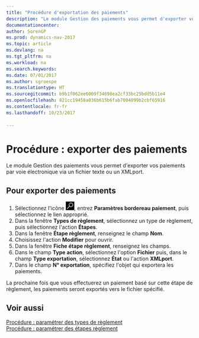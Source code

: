 ```yaml
---
title: "Procédure d'exportation des paiements"
description: "Le module Gestion des paiements vous permet d'exporter vos paiements par voie électronique via un fichier texte ou un XMLport."
documentationcenter: 
author: SorenGP
ms.prod: dynamics-nav-2017
ms.topic: article
ms.devlang: na
ms.tgt_pltfrm: na
ms.workload: na
ms.search.keywords: 
ms.date: 07/01/2017
ms.author: sgroespe
ms.translationtype: HT
ms.sourcegitcommit: b9b1f062ee6009f34698ea2cf33bc25bdd5b11e4
ms.openlocfilehash: 021cc19458a036b615b6fab7004899b2cbf65916
ms.contentlocale: fr-fr
ms.lasthandoff: 10/23/2017

---
```

# <a name="how-to-export-payments"></a>Procédure : exporter des paiements
Le module Gestion des paiements vous permet d'exporter vos paiements par voie électronique via un fichier texte ou un XMLport.  

## <a name="to-export-payments"></a>Pour exporter des paiements  

1.  Sélectionnez l'icône ![Page ou état pour la recherche](../../media/ui-search/search_small.png "Page ou état pour la recherche"), entrez **Paramètres bordereau paiement**, puis sélectionnez le lien approprié.  
2.  Dans la fenêtre **Types de règlement**, sélectionnez un type de règlement, puis sélectionnez l'action **Étapes**.  
3.  Dans la fenêtre **Étape règlement**, renseignez le champ **Nom**.  
4.  Choisissez l'action **Modifier** pour ouvrir.  
5.  Dans la fenêtre **Fiche étape règlement**, renseignez les champs.  
6.  Dans le champ **Type action**, sélectionnez l'option **Fichier** puis, dans le champ **Type exportation**, sélectionnez **État** ou l'action **XMLport**.  
7.  Dans le champ **N° exportation**, spécifiez l'objet qui exportera les paiements.  

La prochaine fois que vous effectuerez un paiement basé sur cette étape de règlement, les paiements seront exportés vers le fichier spécifié.  

## <a name="see-also"></a>Voir aussi  
 [Procédure : paramétrer des types de règlement](how-to-set-up-payment-classes.md)   
 [Procédure : paramétrer des étapes règlement](how-to-set-up-payment-steps.md)

